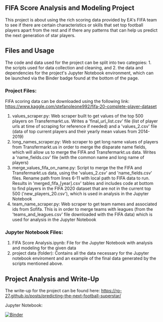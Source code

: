 ## FIFA Score Analysis and Modeling Project

This project is about using the rich scoring data provided by EA's FIFA team to see if there are certain characteristics or skills that set top football players apart from the rest and if there any patterns that can help us predict the next generation of star players.

## Files and Usage

The code and data used for the project can be split into two categoies: 1. the scripts used for data collection and cleaning, and 2. the data and dependencies for the project's Jupyter Notebook environment, which can be launched via the Binder badge found at the bottom of the page.

### Project Files:

FIFA scoring data can be downloaded using the following link: https://www.kaggle.com/stefanoleone992/fifa-20-complete-player-dataset

1. values_scraper.py: Web scraper built to get values of the top 500 players on Transfermarkt.us. Writes a 'final_url_list.csv' file (list of player urls at time of scraping for reference if needed) and a 'values_2.csv' file (data of top current players and their yearly mean values from 2014-2019)
1. long_names_scraper.py: Web scraper to get long name values of players from Transfermarkt.us in order to merge the disparate name fields, which will allow us to merge the FIFA and Transfermarkt.us data. Writes a 'name_fields.csv' file (with the common name and long name of players)
1. merge_values_fifa_on_name.py: Script to merge the the FIFA and Transfermarkt.us data, using the 'values_2.csv' and 'name_fields.csv' files. Rename path from lines 6-11 with local path to FIFA data to run. Results in 'merged_fifa_[year].csv' tables and includes code at bottom to find players in the FIFA 2020 dataset that are not in the current top 500 ('new_players_20.csv'), which is used in analysis in the Jupyter Notebook
1. team_name_scraper.py: Web scraper to get team names and associated ids from Sofifa. This is in order to merge teams with leagues (from the 'teams_and_leagues.csv' file downloaded with the FIFA data) which is used for analysis in the Jupyter Notebook

### Jupyter Notebook Files:

1. FIFA Score Analysis.ipynb: File for the Jupyter Notebook with analysis and modeling for the given data
1. project data (folder): Contains all the data necessary for the Jupyter notebook enviroment and an example of the final data generated by the scripts mentioned above. 

## Project Analysis and Write-Up

The write-up for the project can be found here: https://rp-27.github.io/posts/predicting-the-next-football-superstar/

Jupyter Notebook:

[![Binder](https://mybinder.org/badge_logo.svg)](https://mybinder.org/v2/gh/rp-27/fifa-score-analysis/main?filepath=FIFA%20Score%20Analysis.ipynb)
